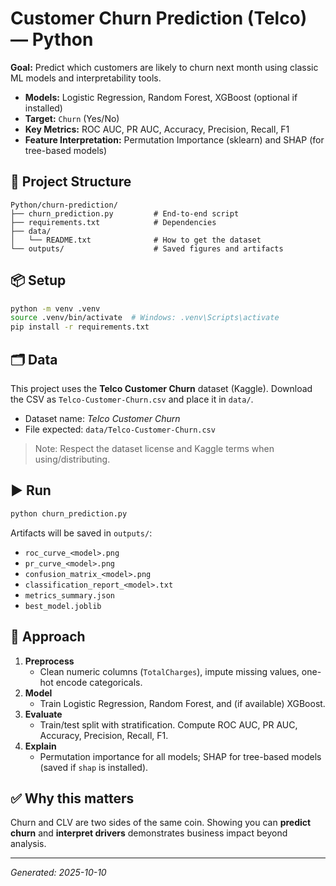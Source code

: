 # Customer Churn Prediction (Telco) — Python

**Goal:** Predict which customers are likely to churn next month using classic ML models and interpretability tools.

- **Models:** Logistic Regression, Random Forest, XGBoost (optional if installed)
- **Target:** `Churn` (Yes/No)
- **Key Metrics:** ROC AUC, PR AUC, Accuracy, Precision, Recall, F1
- **Feature Interpretation:** Permutation Importance (sklearn) and SHAP (for tree-based models)

## 📂 Project Structure
```
Python/churn-prediction/
├── churn_prediction.py         # End-to-end script
├── requirements.txt            # Dependencies
├── data/
│   └── README.txt              # How to get the dataset
└── outputs/                    # Saved figures and artifacts
```

## 📦 Setup
```bash
python -m venv .venv
source .venv/bin/activate  # Windows: .venv\Scripts\activate
pip install -r requirements.txt
```

## 🗂️ Data
This project uses the **Telco Customer Churn** dataset (Kaggle). Download the CSV as `Telco-Customer-Churn.csv` and place it in `data/`.
- Dataset name: *Telco Customer Churn*
- File expected: `data/Telco-Customer-Churn.csv`

> Note: Respect the dataset license and Kaggle terms when using/distributing.

## ▶️ Run
```bash
python churn_prediction.py
```

Artifacts will be saved in `outputs/`:
- `roc_curve_<model>.png`
- `pr_curve_<model>.png`
- `confusion_matrix_<model>.png`
- `classification_report_<model>.txt`
- `metrics_summary.json`
- `best_model.joblib`

## 🧠 Approach
1. **Preprocess**
   - Clean numeric columns (`TotalCharges`), impute missing values, one-hot encode categoricals.
2. **Model**
   - Train Logistic Regression, Random Forest, and (if available) XGBoost.
3. **Evaluate**
   - Train/test split with stratification. Compute ROC AUC, PR AUC, Accuracy, Precision, Recall, F1.
4. **Explain**
   - Permutation importance for all models; SHAP for tree-based models (saved if `shap` is installed).

## ✅ Why this matters
Churn and CLV are two sides of the same coin. Showing you can **predict churn** and **interpret drivers** demonstrates business impact beyond analysis.

---
*Generated: 2025-10-10*
